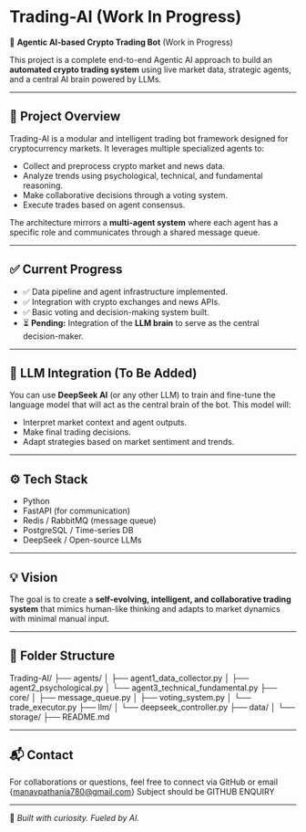 # Trading-AI (Work In Progress)

🚀 **Agentic AI-based Crypto Trading Bot** (Work in Progress)

This project is a complete end-to-end Agentic AI approach to build an **automated crypto trading system** using live market data, strategic agents, and a central AI brain powered by LLMs.

---

## 📌 Project Overview

Trading-AI is a modular and intelligent trading bot framework designed for cryptocurrency markets. It leverages multiple specialized agents to:
- Collect and preprocess crypto market and news data.
- Analyze trends using psychological, technical, and fundamental reasoning.
- Make collaborative decisions through a voting system.
- Execute trades based on agent consensus.

The architecture mirrors a **multi-agent system** where each agent has a specific role and communicates through a shared message queue.

---

## ✅ Current Progress

- ✅ Data pipeline and agent infrastructure implemented.
- ✅ Integration with crypto exchanges and news APIs.
- ✅ Basic voting and decision-making system built.
- ⏳ **Pending:** Integration of the **LLM brain** to serve as the central decision-maker.

---

## 🧠 LLM Integration (To Be Added)

You can use **DeepSeek AI** (or any other LLM) to train and fine-tune the language model that will act as the central brain of the bot. This model will:
- Interpret market context and agent outputs.
- Make final trading decisions.
- Adapt strategies based on market sentiment and trends.

---

## ⚙️ Tech Stack

- Python
- FastAPI (for communication)
- Redis / RabbitMQ (message queue)
- PostgreSQL / Time-series DB
- DeepSeek / Open-source LLMs

---

## 💡 Vision

The goal is to create a **self-evolving, intelligent, and collaborative trading system** that mimics human-like thinking and adapts to market dynamics with minimal manual input.

---

## 📂 Folder Structure

Trading-AI/ ├── agents/ │ ├── agent1_data_collector.py │ ├── agent2_psychological.py │ └── agent3_technical_fundamental.py ├── core/ │ ├── message_queue.py │ ├── voting_system.py │ └── trade_executor.py ├── llm/ │ └── deepseek_controller.py ├── data/ │ └── storage/ ├── README.md


---

## 📬 Contact

For collaborations or questions, feel free to connect via GitHub or email {manavpathania780@gmail.com} Subject should be GITHUB ENQUIRY

---

🧠 *Built with curiosity. Fueled by AI.*

